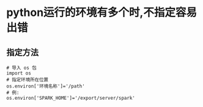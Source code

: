 #  python运行的环境有多个时,不指定容易出错

## 指定方法

```
# 导入 os 包
import os
# 指定环境所在位置
os.environ['环境名称']='/path'
# 例:
os.environ['SPARK_HOME']='/export/server/spark'
```

